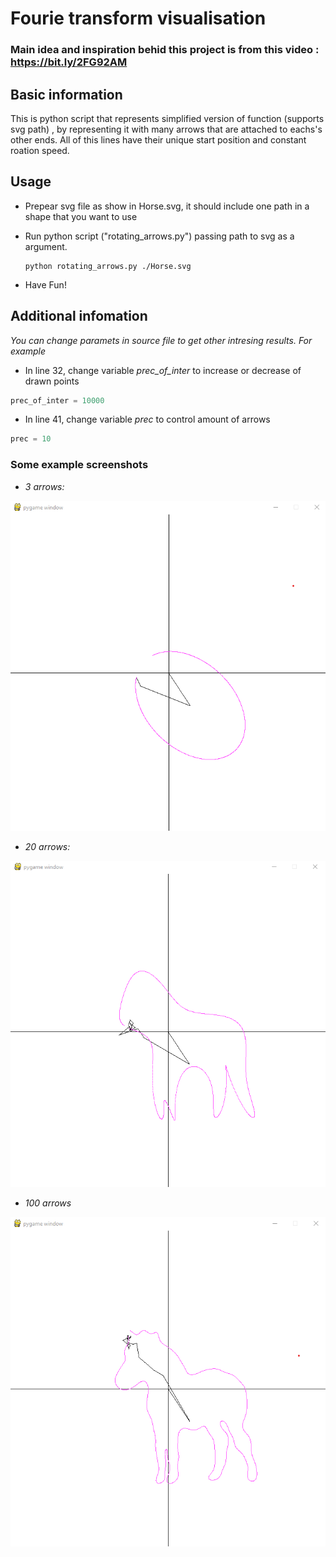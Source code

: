 # Fourie transform visualisation

### Main idea and inspiration behid this project is from this video : https://bit.ly/2FG92AM

## Basic information

This is python script that represents simplified version of function (supports svg path) , by representing it with many arrows that are attached to eachs's other ends. All of this lines have their unique start position and constant roation speed.

## Usage

- Prepear svg file as show in Horse.svg, it should include one path in a shape that you want to use
- Run python script ("rotating_arrows.py") passing path to svg as a argument.

      python rotating_arrows.py ./Horse.svg

- Have Fun!

## Additional infomation

_You can change paramets in source file to get other intresing results. For example_

- In line 32, change variable _prec_of_inter_ to increase or decrease of drawn points

```python
prec_of_inter = 10000
```

- In line 41, change variable _prec_ to control amount of arrows

```python
prec = 10
```

### Some example screenshots

- _3 arrows:_

![alt text][img1]

- _20 arrows:_

![alt text][img2]

- _100 arrows_

![alt text][img3]

[img1]: images/3_arrows_example.png
[img2]: images/20_arrows_example.png
[img3]: images/100_arrows_example.png

